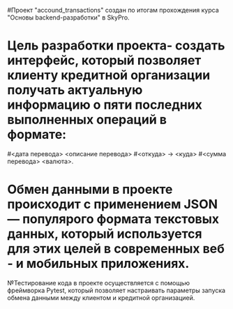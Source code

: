 #Проект "accound_transactions" создан по итогам прохождения курса "Основы backend-разработки" в SkyPro.
# Цель разработки проекта- создать интерфейс, который позволяет клиенту кредитной организации получать актуальную информацию о пяти последних выполненных  операций в формате:
#<дата перевода> <описание перевода>
#<откуда> -> <куда>
#<сумма перевода> <валюта>.

# Обмен данными в проекте происходит с применением JSON — популярого формата текстовых данных, который используется для этих целей в современных веб - и мобильных приложениях.
№Тестирование кода в проекте осуществляется с помощью фреймворка Pytest, который позволяет настраивать параметры запуска обмена данными между клиентом и кредитной организацией.
